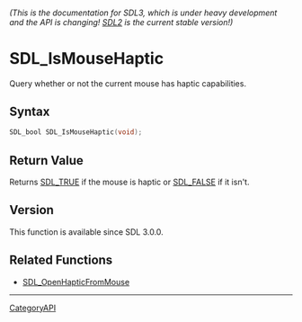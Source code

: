 ###### (This is the documentation for SDL3, which is under heavy development and the API is changing! [SDL2](https://wiki.libsdl.org/SDL2/) is the current stable version!)
# SDL_IsMouseHaptic

Query whether or not the current mouse has haptic capabilities.

## Syntax

```c
SDL_bool SDL_IsMouseHaptic(void);

```

## Return Value

Returns [SDL_TRUE](SDL_TRUE) if the mouse is haptic or
[SDL_FALSE](SDL_FALSE) if it isn't.

## Version

This function is available since SDL 3.0.0.

## Related Functions

* [SDL_OpenHapticFromMouse](SDL_OpenHapticFromMouse)

----
[CategoryAPI](CategoryAPI)

